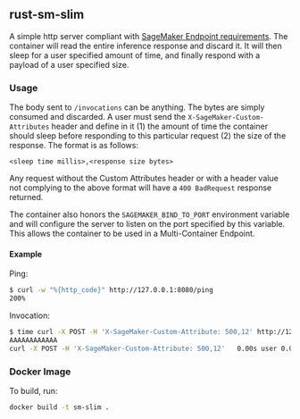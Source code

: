 ## rust-sm-slim

A simple http server compliant with [SageMaker Endpoint requirements](https://docs.aws.amazon.com/sagemaker/latest/dg/your-algorithms-inference-code.html).
The container will read the entire inference response and discard it. It will then sleep for a user specified amount 
of time, and finally respond with a payload of a user specified size. 

### Usage

The body sent to `/invocations` can be anything. The bytes are simply consumed and discarded. A user must send the
`X-SageMaker-Custom-Attributes` header and define in it (1) the amount of time the container should sleep before responding
to this particular request (2) the size of the response. The format is as follows:

```text
<sleep time millis>,<response size bytes>
```

Any request without the Custom Attributes header or with a header value not complying to the above format will have a 
`400 BadRequest` response returned.

The container also honors the `SAGEMAKER_BIND_TO_PORT` environment variable and will configure the server to listen
on the port specified by this variable. This allows the container to be used in a Multi-Container Endpoint.

#### Example

Ping:
```bash
$ curl -w "%{http_code}" http://127.0.0.1:8080/ping
200%
```

Invocation:
```bash
$ time curl -X POST -H 'X-SageMaker-Custom-Attribute: 500,12' http://127.0.0.1:8080/invocations
AAAAAAAAAAAA
curl -X POST -H 'X-SageMaker-Custom-Attribute: 500,12'   0.00s user 0.01s system 1% cpu 0.522 total
```

### Docker Image

To build, run:
```bash
docker build -t sm-slim .
```
